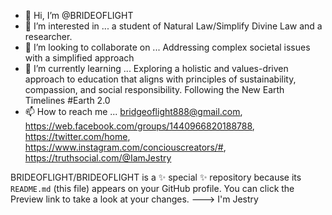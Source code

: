 - 👋 Hi, I’m @BRIDEOFLIGHT
- 👀 I’m interested in ...  a student of Natural Law/Simplify Divine Law and a researcher.
- 💞️ I’m looking to collaborate on ...  Addressing complex societal issues with a simplified approach
- 🌱 I’m currently learning ... Exploring a holistic and values-driven approach to education that aligns with principles of sustainability, compassion, and social responsibility. Following the New Earth Timelines #Earth 2.0
- 📫 How to reach me ... bridgeoflight888@gmail.com, https://web.facebook.com/groups/1440966820188788,  https://twitter.com/home,  https://www.instagram.com/conciouscreators/#,  https://truthsocial.com/@IamJestry 

BRIDEOFLIGHT/BRIDEOFLIGHT is a ✨ special ✨ repository because its `README.md` (this file) appears on your GitHub profile.
You can click the Preview link to take a look at your changes.
---> I'm Jestry
